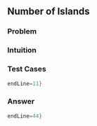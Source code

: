## Number of Islands

### Problem

### Intuition

### Test Cases

```{.rs include=src/questions/data_structures/number_of_islands.rs startLine=3
endLine=11}

```

### Answer

```{.rs include=src/questions/data_structures/number_of_islands.rs startLine=13
endLine=44}
```
